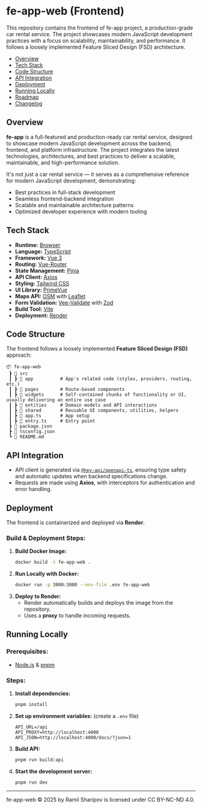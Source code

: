 # fe-app-web (Frontend)

This repository contains the frontend of fe-app project, a production-grade car rental service. The project showcases
modern JavaScript development practices with a focus on scalability, maintainability, and performance. It follows
a loosely implemented Feature Sliced Design (FSD) architecture.

- [Overview](#overview)
- [Tech Stack](#tech-stack)
- [Code Structure](#code-structure)
- [API Integration](#api-integration)
- [Deployment](#deployment)
- [Running Locally](#running-locally)
- [Roadmap](./docs/Roadmap.md)
- [Changelog](./CHANGELOG.md)

## Overview

**fe-app** is a full-featured and production-ready car rental service, designed to showcase modern JavaScript
development across the backend, frontend, and platform infrastructure. The project integrates the latest
technologies, architectures, and best practices to deliver a scalable, maintainable, and high-performance solution.

It's not just a car rental service — it serves as a comprehensive reference for modern JavaScript development,
demonstrating:

- Best practices in full-stack development
- Seamless frontend-backend integration
- Scalable and maintainable architecture patterns
- Optimized developer experience with modern tooling

## Tech Stack

- **Runtime:** [Browser](./.browserslistrc)
- **Language:** [TypeScript](https://www.typescriptlang.org/)
- **Framework:** [Vue 3](https://vuejs.org/)
- **Routing:** [Vue-Router](https://router.vuejs.org/)
- **State Management:** [Pinia](https://pinia.vuejs.org/)
- **API Client:** [Axios](https://axios-http.com/)
- **Styling:** [Tailwind CSS](https://tailwindcss.com/)
- **UI Library:** [PrimeVue](https://www.primevue.org/)
- **Maps API:** [OSM](https://www.openstreetmap.org/) with [Leaflet](https://leafletjs.com/)
- **Form Validation:** [Vee-Validate](https://vee-validate.logaretm.com/) with [Zod](https://zod.dev/)
- **Build Tool:** [Vite](https://vitejs.dev/)
- **Deployment:** [Render](https://render.com/)

## Code Structure

The frontend follows a loosely implemented **Feature Sliced Design (FSD)** approach:

```
📦 fe-app-web
 ┣ 📂 src
 ┃ ┣ 📂 app          # App's related code (styles, providers, routing, etc.)
 ┃ ┣ 📂 pages        # Route-based components
 ┃ ┣ 📂 widgets      # Self-contained chunks of functionality or UI, usually delivering an entire use case
 ┃ ┣ 📂 entities     # Domain models and API interactions
 ┃ ┣ 📂 shared       # Reusable UI components, utilities, helpers
 ┃ ┣ 📜 app.ts       # App setup
 ┃ ┣ 📜 entry.ts     # Entry point
 ┣ 📜 package.json
 ┣ 📜 tsconfig.json
 ┗ 📜 README.md
```

## API Integration

- API client is generated via [`@hey-api/openapi-ts`](https://heyapi.dev/), ensuring type safety and automatic updates
  when backend specifications change.
- Requests are made using **Axios**, with interceptors for authentication and error handling.

## Deployment

The frontend is containerized and deployed via **Render**.

### Build & Deployment Steps:

1. **Build Docker Image:**
   ```sh
   docker build -t fe-app-web .
   ```
2. **Run Locally with Docker:**
   ```sh
   docker run -p 3000:3000 --env-file .env fe-app-web
   ```
3. **Deploy to Render:**
   - Render automatically builds and deploys the image from the repository.
   - Uses a **proxy** to handle incoming requests.

## Running Locally

### Prerequisites:

- [Node.js](https://nodejs.org/) & [pnpm](https://pnpm.io/)

### Steps:

1. **Install dependencies:**
   ```sh
   pnpm install
   ```
2. **Set up environment variables:** (create a `.env` file)
   ```env
   API_URL=/api
   API_PROXY=http://localhost:4000
   API_JSON=http://localhost:4000/docs/?json=1
   ```
3. **Build API:**
   ```sh
   pnpm run build:api
   ```
4. **Start the development server:**
   ```sh
   pnpm run dev
   ```

---

fe-app-web © 2025 by Ramil Sharipov is licensed under CC BY-NC-ND 4.0.
